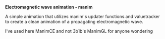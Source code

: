 **Electromagnetic wave animation - manim**

A simple animation that utilizes manim's updater functions and valuetracker to create a clean animation of a propagating electromagnetic wave.

I've used here ManimCE and not 3b1b's ManimGL for anyone wondering
